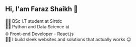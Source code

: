 ## Hi, I'am Faraz Shaikh 👋

👨‍🎓 BSc I.T student at Slrtdc </br>
👩‍💻 Python and Data Science 📊 </br>
🌐 Front-end Developer - React.js </br>
👨‍🔧 I build sleek websites and solutions that actually works 😉
